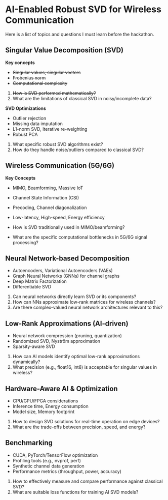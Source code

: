 # AI-Enabled Robust SVD for Wireless Communication
Here is a list of topics and questions I must learn before the hackathon.

## Singular Value Decomposition (SVD)

**Key concepts**
* ~~Singular values, singular vectors~~
* ~~Frobenius norm~~
* ~~Computational complexity~~

1) ~~How is SVD performed mathematically?~~
2) What are the limitations of classical SVD in noisy/incomplete data?

**SVD Optimizations**
* Outlier rejection
* Missing data imputation
* L1-norm SVD, Iterative re-weighting
* Robust PCA

1) What specific robust SVD algorithms exist?
2) How do they handle noise/outliers compared to classical SVD?

## Wireless Communication (5G/6G)

**Key Concepts**
* MIMO, Beamforming, Massive IoT
* Channel State Information (CSI)
* Precoding, Channel diagonalization
* Low-latency, High-speed, Energy efficiency

* How is SVD traditionally used in MIMO/beamforming?
* What are the specific computational bottlenecks in 5G/6G signal processing?

## Neural Network-based Decomposition

* Autoencoders, Variational Autoencoders (VAEs)
* Graph Neural Networks (GNNs) for channel graphs
* Deep Matrix Factorization
* Differentiable SVD

1) Can neural networks directly learn SVD or its components?
2) How can NNs approximate low-rank matrices for wireless channels?
3) Are there complex-valued neural network architectures relevant to this?

## Low-Rank Approximations (AI-driven)

* Neural network compression (pruning, quantization)
* Randomized SVD, Nyström approximation
* Sparsity-aware SVD

1) How can AI models identify optimal low-rank approximations dynamically?
2) What precision (e.g., float16, int8) is acceptable for singular values in wireless?

## Hardware-Aware AI & Optimization

* CPU/GPU/FPGA considerations
* Inference time, Energy consumption
* Model size, Memory footprint

1) How to design SVD solutions for real-time operation on edge devices?
2) What are the trade-offs between precision, speed, and energy?

## Benchmarking

* CUDA, PyTorch/TensorFlow optimization
* Profiling tools (e.g., nvprof, perf)
* Synthetic channel data generation
* Performance metrics (throughput, power, accuracy)

1) How to effectively measure and compare performance against classical SVD?
2) What are suitable loss functions for training AI SVD models?
